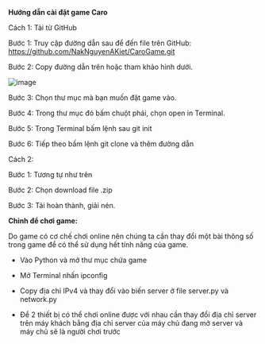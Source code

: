 **Hướng dẫn cài đặt game Caro**

Cách 1: Tải từ GitHub

Bước 1:
Truy cập đường dẫn sau để đến file trên GitHub: https://github.com/NakNguyenAKiet/CaroGame.git

Bước 2:
Copy đường dẫn trên hoặc tham khảo hình dưới.

![image](https://github.com/NakNguyenAKiet/CaroGame/assets/93853392/e864f9bb-1591-4e72-9221-3ec7d1f97846)

Bước 3:
Chọn thư mục mà bạn muốn đặt game vào.

Bước 4: Trong thư mục đó bấm chuột phải, chọn open in Terminal.

Bước 5: Trong Terminal bấm lệnh sau git init

Bước 6: Tiếp theo bấm lệnh git clone và thêm đường dẫn

Cách 2:

Bước 1: Tương tự như trên

Bước 2: Chọn download file .zip

Bước 3: Tải hoàn thành, giải nén.

**Chỉnh để chơi game:**

Do game có cơ chế chơi online nên chúng ta cần thay đổi một bài thông số trong
game để có thể sử dụng hết tính năng của game.

- Vào Python và mở thư mục chứa game
  
- Mở Terminal nhấn ipconfig

- Copy địa chỉ IPv4 và thay đổi vào biến server ở file server.py và network.py
  
- Để 2 thiết bị có thể chơi online được với nhau cần thay đổi địa chỉ server
trên máy khách bằng địa chỉ server của máy chủ đang mở server và máy chủ
sẽ là người chơi trước
